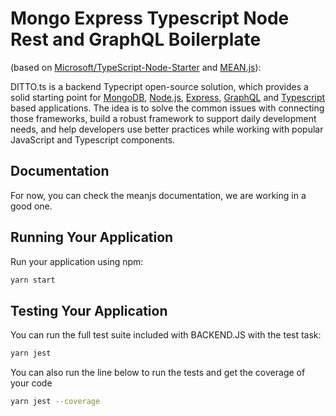 Mongo Express Typescript Node Rest and GraphQL Boilerplate
=========================

(based on [Microsoft/TypeScript-Node-Starter](https://github.com/Microsoft/TypeScript-Node-Starter) and [MEAN.js](https://github.com/meanjs/mean)):

DITTO.ts is a backend Typecript open-source solution, which provides a solid starting point for [MongoDB](http://www.mongodb.org/), [Node.js](http://www.nodejs.org/), [Express](http://expressjs.com/), [GraphQL](https://graphql.org/) and [Typescript](https://www.typescriptlang.org/) based applications. The idea is to solve the common issues with connecting those frameworks, build a robust framework to support daily development needs, and help developers use better practices while working with popular JavaScript and Typescript components.

## Documentation

For now, you can check the meanjs documentation, we are working in a good one.

## Running Your Application

Run your application using npm:

```bash
yarn start
```

## Testing Your Application

You can run the full test suite included with BACKEND.JS with the test task:

```bash
yarn jest
```

You can also run the line below to run the tests and get the coverage of your code

```bash
yarn jest --coverage
```
